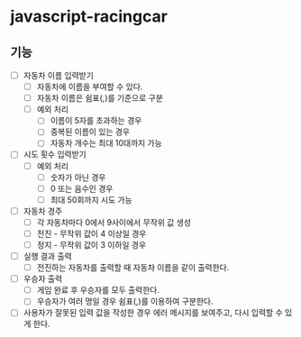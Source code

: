 # javascript-racingcar

## 기능

- [ ] 자동차 이름 입력받기
  - [ ] 자동차에 이름을 부여할 수 있다.
  - [ ] 자동차 이름은 쉼표(,)를 기준으로 구분
  - [ ] 예외 처리
    - [ ] 이름이 5자를 초과하는 경우
    - [ ] 중복된 이름이 있는 경우
    - [ ] 자동차 개수는 최대 10대까지 가능
- [ ] 시도 횟수 입력받기
  - [ ] 예외 처리
    - [ ] 숫자가 아닌 경우
    - [ ] 0 또는 음수인 경우
    - [ ] 최대 50회까지 시도 가능
- [ ] 자동차 경주
  - [ ] 각 자동차마다 0에서 9사이에서 무작위 값 생성
  - [ ] 전진 - 무작위 값이 4 이상일 경우
  - [ ] 정지 - 무작위 값이 3 이하일 경우
- [ ] 실행 결과 출력
  - [ ] 전진하는 자동차를 출력할 때 자동차 이름을 같이 출력한다.
- [ ] 우승자 출력
  - [ ] 게임 완료 후 우승자를 모두 출력한다.
  - [ ] 우승자가 여러 명일 경우 쉼표(,)를 이용하여 구분한다.
- [ ] 사용자가 잘못된 입력 값을 작성한 경우 에러 메시지를 보여주고, 다시 입력할 수 있게 한다.

